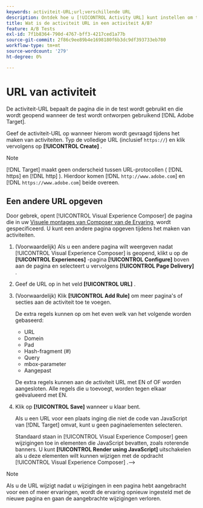 ```yaml
---
keywords: activiteit-URL;url;verschillende URL
description: Ontdek hoe u [!UICONTROL Activity URL] kunt instellen om testpagina's te definiëren en een nauwkeurig testontwerp te garanderen.
title: Wat is de activiteit URL in een activiteit A/B?
feature: A/B Tests
exl-id: 7f1b8364-790d-4767-bff3-4217ced1a77b
source-git-commit: 2f86c9ee89b4e1698180f6b3dc9df393733eb780
workflow-type: tm+mt
source-wordcount: '279'
ht-degree: 0%

---
```


# URL van activiteit

De activiteit-URL bepaalt de pagina die in de test wordt gebruikt en die wordt geopend wanneer de test wordt ontworpen gebruikend [!DNL Adobe Target].

Geef de activiteit-URL op wanneer hierom wordt gevraagd tijdens het maken van activiteiten. Typ de volledige URL (inclusief `https://`) en klik vervolgens op **[!UICONTROL Create]** .

>[!NOTE]
>
>[!DNL Target] maakt geen onderscheid tussen URL-protocollen ( [!DNL https] en [!DNL http] ). Hierdoor komen [!DNL `http://www.adobe.com`] en [!DNL `https://www.adobe.com`] beide overeen.

## Een andere URL opgeven

Door gebrek, opent [!UICONTROL Visual Experience Composer] de pagina die in uw [&#x200B; Visuele montages van Composer van de Ervaring &#x200B;](/help/main/administrating-target/visual-experience-composer-set-up.md) wordt gespecificeerd. U kunt een andere pagina opgeven tijdens het maken van activiteiten.

1. (Voorwaardelijk) Als u een andere pagina wilt weergeven nadat [!UICONTROL Visual Experience Composer] is geopend, klikt u op de **[!UICONTROL Experiences]** -pagina **[!UICONTROL Configure]** boven aan de pagina en selecteert u vervolgens **[!UICONTROL Page Delivery]** .

1. Geef de URL op in het veld **[!UICONTROL URL]** .

1. (Voorwaardelijk) Klik **[!UICONTROL Add Rule]** om meer pagina&#39;s of secties aan de activiteit toe te voegen.

   De extra regels kunnen op om het even welk van het volgende worden gebaseerd:

   * URL
   * Domein
   * Pad
   * Hash-fragment (#)
   * Query
   * mbox-parameter
   * Aangepast

   De extra regels kunnen aan de activiteit URL met EN of OF worden aangesloten. Alle regels die u toevoegt, worden tegen elkaar geëvalueerd met EN.

1. Klik op **[!UICONTROL Save]** wanneer u klaar bent.

   Als u een URL voor een plaats inging die niet de code van JavaScript van [!DNL Target] omvat, kunt u geen paginaelementen selecteren.

   Standaard staan in [!UICONTROL Visual Experience Composer] geen wijzigingen toe in elementen die JavaScript bevatten, zoals roterende banners. U kunt **[!UICONTROL Render using JavaScript]** uitschakelen als u deze elementen wilt kunnen wijzigen met de opdracht [!UICONTROL Visual Experience Composer] .—>

>[!NOTE]
>
>Als u de URL wijzigt nadat u wijzigingen in een pagina hebt aangebracht voor een of meer ervaringen, wordt de ervaring opnieuw ingesteld met de nieuwe pagina en gaan de aangebrachte wijzigingen verloren.
